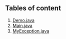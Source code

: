 ## Tables of content
1. [Demo.java](./Demo.java)
1. [Main.java](./Main.java)
1. [MyException.java](./MyException.java)
